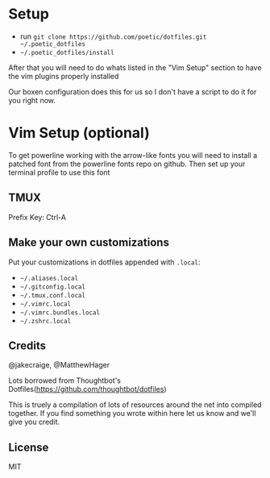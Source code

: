 Setup
==========
+  run `git clone https://github.com/poetic/dotfiles.git ~/.poetic_dotfiles`
+ `~/.poetic_dotfiles/install`

After that you will need to do whats listed in the "Vim Setup" section to have
the vim plugins properly installed

Our boxen configuration does this for us so I don't have a script to do it for
you right now.

Vim Setup (optional)
==========

To get powerline working with the arrow-like fonts you will need to install
a patched font from the powerline fonts repo on github. Then set up your
terminal profile to use this font

TMUX
-----------------------------
Prefix Key: Ctrl-A

Make your own customizations
----------------------------

Put your customizations in dotfiles appended with `.local`:

* `~/.aliases.local`
* `~/.gitconfig.local`
* `~/.tmux.conf.local`
* `~/.vimrc.local`
* `~/.vimrc.bundles.local`
* `~/.zshrc.local`

Credits
----------------------------

@jakecraige, @MatthewHager

Lots borrowed from Thoughtbot's Dotfiles(https://github.com/thoughtbot/dotfiles)

This is truely a compilation of lots of resources around the net into compiled
together. If you find something you wrote within here let us know and we'll give
you credit.

License
---------------------------
MIT

